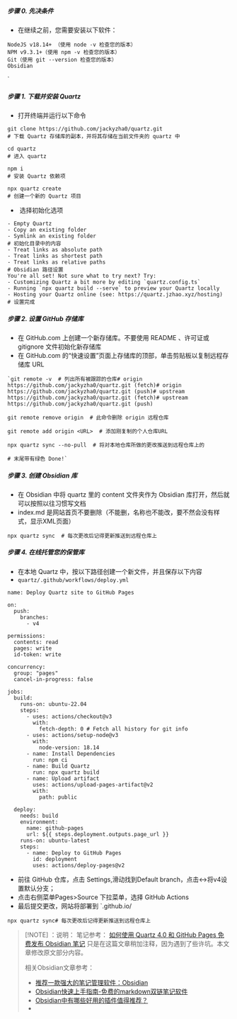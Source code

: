 ##### 步骤 0. 先决条件

- 在继续之前，您需要安装以下软件：
```
NodeJS v18.14+ （使用 node -v 检查您的版本）
NPM v9.3.1+（使用 npm -v 检查您的版本）
Git（使用 git --version 检查您的版本）
Obsidian
```
`
##### 步骤 1. 下载并安装 Quartz

- 打开终端并运行以下命令
```
git clone https://github.com/jackyzha0/quartz.git  
# 下载 Quartz 存储库的副本，并将其存储在当前文件夹的 quartz 中

cd quartz  
# 进入 quartz 

npm i
# 安装 Quartz 依赖项 

npx quartz create
# 创建一个新的 Quartz 项目
```

-  选择初始化选项
```
- Empty Quartz
- Copy an existing folder
- Symlink an existing folder
# 初始化目录中的内容
- Treat links as absolute path
- Treat links as shortest path
- Treat links as relative paths
# Obsidian 路径设置
You're all set! Not sure what to try next? Try:
- Customizing Quartz a bit more by editing `quartz.config.ts`
- Running `npx quartz build --serve` to preview your Quartz locally
- Hosting your Quartz online (see: https://quartz.jzhao.xyz/hosting)
# 设置完成

```

##### 步骤 2. 设置 GitHub 存储库

- 在 GitHub.com 上创建一个新存储库。不要使用 README 、许可证或 gitignore 文件初始化新存储库
- 在 GitHub.com 的“快速设置”页面上存储库的顶部，单击剪贴板以复制远程存储库 URL
```
`git remote -v  # 列出所有被跟踪的仓库# origin  https://github.com/jackyzha0/quartz.git (fetch)# origin  https://github.com/jackyzha0/quartz.git (push)# upstream        https://github.com/jackyzha0/quartz.git (fetch)# upstream        https://github.com/jackyzha0/quartz.git (push) 

git remote remove origin  # 此命令删除 origin 远程仓库 

git remote add origin <URL>  # 添加刚复制的个人仓库URL 

npx quartz sync --no-pull  # 将对本地仓库所做的更改推送到远程仓库上的

# 末尾带有绿色 Done!` 
```


##### 步骤 3. 创建 Obsidian 库

- 在 Obsidian 中将 quartz 里的 content 文件夹作为 Obsidian 库打开，然后就可以按照以往习惯写文档
- index.md 是网站首页不要删除（不能删，名称也不能改，要不然会没有样式，显示XML页面）
```
npx quartz sync  # 每次更改后记得更新推送到远程仓库上
```

##### 步骤 4. 在线托管您的保管库

- 在本地 Quartz 中，按以下路径创建一个新文件，并且保存以下内容
- `quartz/.github/workflows/deploy.yml`

```
name: Deploy Quartz site to GitHub Pages
 
on:
  push:
    branches:
      - v4
 
permissions:
  contents: read
  pages: write
  id-token: write
 
concurrency:
  group: "pages"
  cancel-in-progress: false
 
jobs:
  build:
    runs-on: ubuntu-22.04
    steps:
      - uses: actions/checkout@v3
        with:
          fetch-depth: 0 # Fetch all history for git info
      - uses: actions/setup-node@v3
        with:
          node-version: 18.14
      - name: Install Dependencies
        run: npm ci
      - name: Build Quartz
        run: npx quartz build
      - name: Upload artifact
        uses: actions/upload-pages-artifact@v2
        with:
          path: public
 
  deploy:
    needs: build
    environment:
      name: github-pages
      url: ${{ steps.deployment.outputs.page_url }}
    runs-on: ubuntu-latest
    steps:
      - name: Deploy to GitHub Pages
        id: deployment
        uses: actions/deploy-pages@v2

```
- 前往 GitHub 仓库，点击 Settings,滑动找到Default branch，点击↔将v4设置默认分支；
- 点击右侧菜单Pages>Source 下拉菜单，选择 GitHub Actions
- 最后提交更改，网站将部署到 `<github-username>.github.io/<repository-name>

```
npx quartz sync# 每次更改后记得更新推送到远程仓库上

```

> [!NOTE] ：说明：
> 笔记参考： [如何使用 Quartz 4.0 和 GitHub Pages 免费发布 Obsidian 笔记]( https://insile.github.io/my-notes/%E7%AC%94%E8%AE%B0/%E5%85%AC%E5%85%B1%E7%AC%94%E8%AE%B0%E5%BA%93/%E5%A6%82%E4%BD%95%E4%BD%BF%E7%94%A8-Quartz-4.0-%E5%92%8C-GitHub-Pages-%E5%85%8D%E8%B4%B9%E5%8F%91%E5%B8%83-Obsidian-%E7%AC%94%E8%AE%B0)
> 只是在这篇文章稍加注释，因为遇到了些许坑。本文章修改原文部分内容。
> 
> 相关Obsidian文章参考：
> - [推荐一款强大的笔记管理软件：Obsidian](https://zhuanlan.zhihu.com/p/668713110)
>  - [Obsidian快速上手指南-免费的markdown双链笔记软件](https://zhuanlan.zhihu.com/p/682396800)
>  - [Obsidian中有哪些好用的插件值得推荐？](https://www.zhihu.com/question/497487995/answer/3445481654)
>  - 

